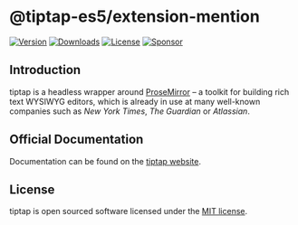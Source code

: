 # @tiptap-es5/extension-mention

[![Version](https://img.shields.io/npm/v/@tiptap-es5/extension-mention.svg?label=version)](https://www.npmjs.com/package/@tiptap-es5/extension-mention)
[![Downloads](https://img.shields.io/npm/dm/@tiptap-es5/extension-mention.svg)](https://npmcharts.com/compare/tiptap?minimal=true)
[![License](https://img.shields.io/npm/l/@tiptap-es5/extension-mention.svg)](https://www.npmjs.com/package/@tiptap-es5/extension-mention)
[![Sponsor](https://img.shields.io/static/v1?label=Sponsor&message=%E2%9D%A4&logo=GitHub)](https://github.com/sponsors/ueberdosis)

## Introduction

tiptap is a headless wrapper around [ProseMirror](https://ProseMirror.net) – a toolkit for building rich text WYSIWYG editors, which is already in use at many well-known companies such as _New York Times_, _The Guardian_ or _Atlassian_.

## Official Documentation

Documentation can be found on the [tiptap website](https://tiptap.dev).

## License

tiptap is open sourced software licensed under the [MIT license](https://github.com/ueberdosis/tiptap/blob/main/LICENSE.md).
